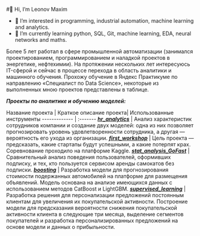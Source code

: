 #👋 Hi, I’m Leonov Maxim

- 👀 I’m interested in programming, industrial automation, machine learning and analytics.
- 🌱 I’m currently learning python, SQL, Git, machine learning, EDA, neural networks and maths.

Более 5 лет работал в сфере промышленной автоматизации (занимался проектированием, программированием и наладкой проектов в энергетике, нефтехимии). 
На протяжении нескольких лет интересуюсь IT-сферой и сейчас в процессе перехода в область аналитики и машинного обучения. 
Прохожу обучение в Яндекс Практикуме по направлению «Специалист по Data Science», некоторые из выполненных мною проектов представлены в таблице.

***Проекты по аналитике и обучению моделей:***

Название проекта | Краткое описание проекта| Использованные инструменты
 ------------- | :------- 
***[hr_analytics](https://github.com/kbklxfdn/hr_analytics "Анализ характеристик сотрудников компании")*** | Анализ характеристик сотрудников компании и создание двух моделей: одна из них позволяет прогнозировать уровень удовлетворенности сотрудника, а другая — вероятность его ухода из организации.
***[first_workshop](https://github.com/kbklxfdn/first_workshop "Предсказания успешности стартапов")*** | Цель проекта — предсказать, какие стартапы будут успешными, а какие потерпят крах. Соревнование проходило на платформе Kaggle. 
***[stat_analysis_GoFast](https://github.com/kbklxfdn/stat_analysis_GoFast "Анализ поведения пользователей аренды самокатов с подпиской и без")*** | Сравнительный анализ поведения пользователей, оформивших подписку, и тех, кто пользуется сервисом аренды самокатов без подписки. 
***[boosting](https://github.com/kbklxfdn/boosting "Прогнозирование стоимости подержанных автомобилей")*** | Разработка модели для прогнозирования стоимости подержанных автомобилей на платформе для размещения объявлений. Модель основана на анализе имеющихся данных с использованием методов CatBoost и LightGBM. 
***[supervised_learning](https://github.com/kbklxfdn/supervised_learning "Персонализация предложений для постоянных клиентов сервиса проката самокатов")*** | Разработка решения для персонализации предложений постоянным клиентам для увеличения их покупательской активности. Построение модели для предсказания вероятности снижения покупательской активности клиента в следующие три месяца, выделение сегментов покупателей и разработка персонализированных предложений на основе модели и данных о прибыльности.  

<!---
kbklxfdn/kbklxfdn is a ✨ special ✨ repository because its `README.md` (this file) appears on your GitHub profile.
You can click the Preview link to take a look at your changes.
--->
